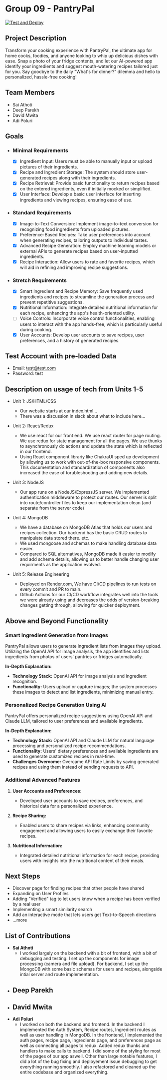 # Group 09 - PantryPal

[![Test and Deploy](https://github.com/ubc-cpsc455-2024S/pantrypal-09_dads/actions/workflows/test_and_deploy.yaml/badge.svg?event=push)](https://github.com/ubc-cpsc455-2024S/pantrypal-09_dads/actions/workflows/test_and_deploy.yaml)

## Project Description

Transform your cooking experience with PantryPal, the ultimate app for home cooks, foodies, and anyone looking to whip up delicious dishes with ease. Snap a photo of your fridge contents, and let our AI-powered app identify your ingredients and suggest mouth-watering recipes tailored just for you. Say goodbye to the daily "What's for dinner?" dilemma and hello to personalized, hassle-free cooking!

## Team Members

- Sai Athoti
- Deep Parekh
- David Mwita
- Adi Poluri

  
## Goals
- ### Minimal Requirements
  - [x] Ingredient Input: Users must be able to manually input or upload pictures of their ingredients.
  - [x] Recipe and Ingredient Storage: The system should store user-generated recipes along with their ingredients.
  - [x] Recipe Retrieval: Provide basic functionality to return recipes based on the entered ingredients, even if initially mocked or simplified.
  - [x] User Interface: Develop a basic user interface for inserting ingredients and viewing recipes, ensuring ease of use.
- ### Standard Requirements
  - [x] Image-to-Text Conversion: Implement image-to-text conversion for recognizing food ingredients from uploaded pictures.
  - [x] Preference-Based Recipes: Take user preferences into account when generating recipes, tailoring outputs to individual tastes.
  - [x] Advanced Recipe Generation: Employ machine learning models or external APIs to generate recipes based on user-inputted ingredients.
  - [x] Recipe Interaction: Allow users to rate and favorite recipes, which will aid in refining and improving recipe suggestions.
- ### Stretch Requirements
  - [x] Smart Ingredient and Recipe Memory: Save frequently used ingredients and recipes to streamline the generation process and prevent repetitive suggestions.
  - [x] Nutritional Information: Integrate detailed nutritional information for each recipe, enhancing the app's health-oriented utility.
  - [ ] Voice Controls: Incorporate voice control functionalities, enabling users to interact with the app hands-free, which is particularly useful during cooking.
  - [x] User Accounts: Develop user accounts to save recipes, user preferences, and a history of generated recipes.

## Test Account with pre-loaded Data
- Email: test@test.com
- Password: test

## Description on usage of tech from Units 1-5 
- Unit 1: JS/HTML/CSS
  - Our website starts at our index.html...
  - There was a discussion in slack about what to include here...
    
- Unit 2: React/Redux
  - We use react for our front end. We use react router for page routing. We use redux for state management for all the pages. We use thunks to asynchronously do actions and update the state which is reflected in our frontend.
  - Using React component librariy like ChakraUI sped up development by allowing us to work with out-of-the-box responsive components. This documentation and standardization of components also increased the ease of torubleshooting and adding new details. 
 
- Unit 3: NodeJS
  - Our app runs on a NodeJS/ExpressJS server. We implemented authentication middleware to protect our routes. Our server is split into route/controller files to keep our implementation clean (and separate from the server code)

- Unit 4: MongoDB
  - We have a database on MongoDB Atlas that holds our users and recipes collection. Our backend has the basic CRUD routes to manipulate data stored there. etc.
  - We used mongoose and schemas to make handling database data easier.
  - Compared to SQL alternatives, MongoDB made it easier to modify and add schema details, allowing us to better handle changing user requirments as the application evolved. 

- Unit 5: Release Engineering
  - Deployed on Render.com, We have CI/CD pipelines to run tests on every commit and PR to main.
  - Github Actions for our CI/CD workflow integrates well into the tools we were already using and decreases the odds of version-breaking changes getting through, allowing for quicker deployment. 

## Above and Beyond Functionality

### Smart Ingredient Generation from Images
PantryPal allows users to generate ingredient lists from images they upload. Utilizing the OpenAI API for image analysis, the app identifies and lists ingredients from photos of users' pantries or fridges automatically.

**In-Depth Explanation:**
- **Technology Stack:** OpenAI API for image analysis and ingredient recognition.
- **Functionality:** Users upload or capture images; the system processes these images to detect and list ingredients, minimizing manual entry.

### Personalized Recipe Generation Using AI
PantryPal offers personalized recipe suggestions using OpenAI API and Claude LLM, tailored to user preferences and available ingredients.

**In-Depth Explanation:**
- **Technology Stack:** OpenAI API and Claude LLM for natural language processing and personalized recipe recommendations.
- **Functionality:** Users' dietary preferences and available ingredients are used to generate customized recipes in real-time.
- **Challenges Overcome:** Overcame API Rate Limits by saving generated recipes and using them instead of sending requests to API.

### Additional Advanced Features

1. **User Accounts and Preferences:**
   - Developed user accounts to save recipes, preferences, and historical data for a personalized experience.

2. **Recipe Sharing:**
   - Enabled users to share recipes via links, enhancing community engagement and allowing users to easily exchange their favorite recipes.

4. **Nutritional Information:**
   - Integrated detailed nutritional information for each recipe, providing users with insights into the nutritional content of their meals.

## Next Steps
- Discover page for finding recipes that other people have shared
- Expanding on User Profiles
- Adding "Verified" tag to let users know when a recipe has been verified by a real user
- Implementing a smart similarity search
- Add an interactive mode that lets users get Text-to-Speech directions
- ...more

## List of Contributions

- **Sai Athoti**
  - I worked largely on the backend with a bit of frontend, with a bit of debugging and testing. I set up the components for image processing (camera and file upload). For backend, I set up the MongoDB with some basic schemas for users and recipes, alongside intial server and route implementation.
- **Deep Parekh**
  - 
- **David Mwita**
  -  
- **Adi Poluri**
  - I worked on both the backend and frontend. In the backend I implemented the Auth System, Recipe routes, Ingredient routes as well as user handling in MongoDB. In the frontend, I implemented the auth pages, recipe page, ingredients page, and preferences page as well as connecting all pages to redux. Added redux thunks and handlers to make calls to backend. I did some of the styling for most of the pages of our app aswell. Other than large notable features, I did a lot of the bug fixing and deployement issue debugging to get everything running smoothly. I also refactored and cleaned up the entire codebase and organized everything.





